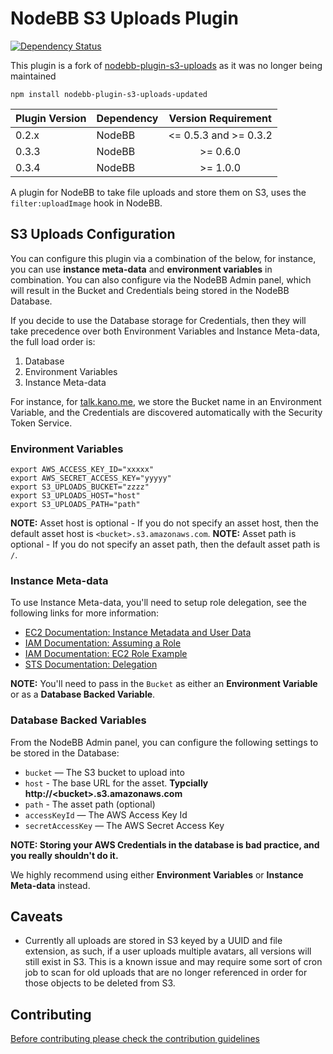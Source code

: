 # NodeBB S3 Uploads Plugin

[![Dependency Status](https://david-dm.org/LewisMcMahon/nodebb-plugin-s3-uploads.svg)](https://david-dm.org/LewisMcMahon/nodebb-plugin-s3-uploads)

This plugin is a fork of [nodebb-plugin-s3-uploads](https://github.com/earthsenze/nodebb-plugin-s3-uploads) as it was no longer being maintained

`npm install nodebb-plugin-s3-uploads-updated`

| Plugin Version | Dependency     | Version Requirement     |
| ---------------| -------------- |:-----------------------:|
| 0.2.x          | NodeBB         | <= 0.5.3 and >= 0.3.2 |
| 0.3.3          | NodeBB         | >= 0.6.0 |
| 0.3.4          | NodeBB         | >= 1.0.0 |

A plugin for NodeBB to take file uploads and store them on S3, uses the `filter:uploadImage` hook in NodeBB. 


## S3 Uploads Configuration


You can configure this plugin via a combination of the below, for instance, you can use **instance meta-data** and **environment variables** in combination. You can also configure via the NodeBB Admin panel, which will result in the Bucket and Credentials being stored in the NodeBB Database.

If you decide to use the Database storage for Credentials, then they will take precedence over both Environment Variables and Instance Meta-data, the full load order is:

1. Database
2. Environment Variables
3. Instance Meta-data

For instance, for [talk.kano.me](http://talk.kano.me), we store the Bucket name in an Environment Variable, and the Credentials are discovered automatically with the Security Token Service.

### Environment Variables

```
export AWS_ACCESS_KEY_ID="xxxxx"
export AWS_SECRET_ACCESS_KEY="yyyyy"
export S3_UPLOADS_BUCKET="zzzz"
export S3_UPLOADS_HOST="host"
export S3_UPLOADS_PATH="path"
```

**NOTE:** Asset host is optional - If you do not specify an asset host, then the default asset host is `<bucket>.s3.amazonaws.com`.
**NOTE:** Asset path is optional - If you do not specify an asset path, then the default asset path is `/`.

### Instance Meta-data

To use Instance Meta-data, you'll need to setup role delegation, see the following links for more information:

* [EC2 Documentation: Instance Metadata and User Data](http://docs.aws.amazon.com/AWSEC2/latest/UserGuide/AESDG-chapter-instancedata.html)
* [IAM Documentation: Assuming a Role](http://docs.aws.amazon.com/IAM/latest/UserGuide/roles-assume-role.html)
* [IAM Documentation: EC2 Role Example](http://docs.aws.amazon.com/IAM/latest/UserGuide/role-usecase-ec2app.html)
* [STS Documentation: Delegation](http://docs.aws.amazon.com/STS/latest/UsingSTS/sts_delegate.html)

**NOTE:** You'll need to pass in the `Bucket` as either an **Environment Variable** or as a **Database Backed Variable**.

### Database Backed Variables

From the NodeBB Admin panel, you can configure the following settings to be stored in the Database:

* `bucket` — The S3 bucket to upload into
* `host` - The base URL for the asset.  **Typcially http://\<bucket\>.s3.amazonaws.com**
* `path` - The asset path (optional)
* `accessKeyId` — The AWS Access Key Id
* `secretAccessKey` — The AWS Secret Access Key

**NOTE: Storing your AWS Credentials in the database is bad practice, and you really shouldn't do it.**

We highly recommend using either **Environment Variables** or **Instance Meta-data** instead.

## Caveats

* Currently all uploads are stored in S3 keyed by a UUID and file extension, as such, if a user uploads multiple avatars, all versions will still exist in S3. This is a known issue and may require some sort of cron job to scan for old uploads that are no longer referenced in order for those objects to be deleted from S3.

## Contributing
[Before contributing please check the contribution guidelines](https://github.com/LewisMcMahon/nodebb-plugin-s3-uploads/blob/master/.github/CONTRIBUTING.md)
